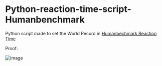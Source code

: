 # Python-reaction-time-script-Humanbenchmark
Python script made to set the World Record in [Humanbechmark Reaction Time](https://humanbenchmark.com/tests/reactiontime)



Proof:

![image](https://github.com/SaintLaurel/Python-reaction-time-script-Humanbenchmark-/assets/149721433/3aedae76-d6d2-490c-a341-2fce4b273153)
